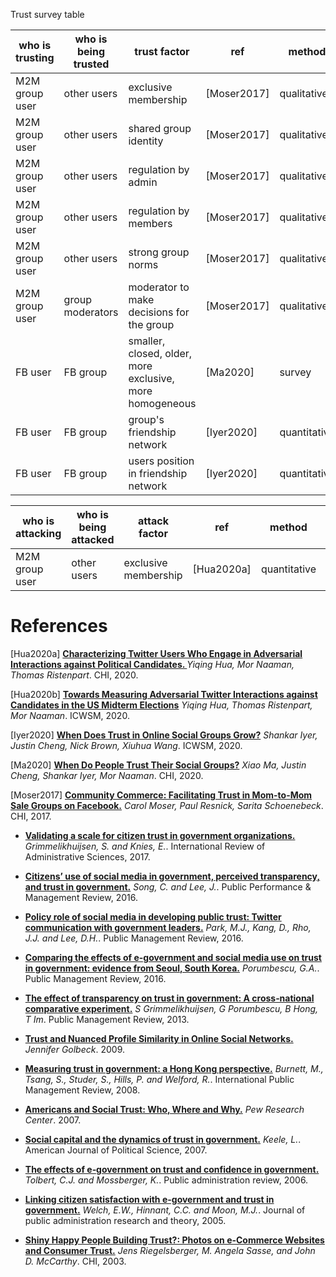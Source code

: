 Trust survey table 

| who is trusting | who is being trusted | trust factor | ref | method | measurable in covid-tweets? | 
| ------ | ------ | ------ | ------ | ------ | ------ |
| M2M group user | other users | exclusive membership | [Moser2017] | qualitative | -- | 
| M2M group user  | other users | shared group identity | [Moser2017] | qualitative | -- | 
| M2M group user  | other users | regulation by admin | [Moser2017] | qualitative | -- | 
| M2M group user  | other users | regulation by members | [Moser2017] | qualitative | -- | 
| M2M group user  | other users | strong group norms | [Moser2017] | qualitative | -- | 
| M2M group user  | group moderators | moderator to make decisions for the group | [Moser2017] | qualitative | -- | 
| FB user  | FB group | smaller, closed, older, more exclusive, more homogeneous | [Ma2020] | survey | -- | 
| FB user  | FB group | group's friendship network | [Iyer2020] | quantitative | -- | 
| FB user  | FB group | users position in friendship network | [Iyer2020] | quantitative | -- | 


| who is attacking | who is being attacked | attack factor | ref | method | measurable in covid-tweets? | 
| ------ | ------ | ------ | ------ | ------ | ------ |
| M2M group user | other users | exclusive membership | [Hua2020a] | quantitative | -- | 



# References

[Hua2020a] **[Characterizing Twitter Users Who Engage in Adversarial Interactions against Political Candidates.
](http://yiqing-hua.com/papers/adversarial_user_chi2020.pdf)** *Yiqing Hua, Mor Naaman, Thomas Ristenpart*. CHI, 2020.

[Hua2020b] **[Towards Measuring Adversarial Twitter Interactions against Candidates in the US Midterm Elections](http://yiqing-hua.com/papers/adversarial_candidates_icwsm2020.pdf)** *Yiqing Hua, Thomas Ristenpart, Mor Naaman*. ICWSM, 2020.

[Iyer2020] **[When Does Trust in Online Social Groups Grow?](https://files.clr3.com/papers/2020_trustgrow.pdf)** *Shankar Iyer, Justin Cheng, Nick Brown, Xiuhua Wang*. ICWSM, 2020.

[Ma2020] **[When Do People Trust Their Social Groups?](https://files.clr3.com/papers/2019_trustingroups.pdf)** *Xiao Ma, Justin Cheng, Shankar Iyer, Mor Naaman*. CHI, 2020.

[Moser2017] **[Community Commerce: Facilitating Trust in Mom-to-Mom Sale Groups on Facebook.](http://www.carolmoser.com/wp-content/uploads/2017/05/M2M_moser_CHI17.pdf)** *Carol Moser, Paul Resnick, Sarita Schoenebeck*. CHI, 2017.

- **[Validating a scale for citizen trust in government organizations.](https://journals.sagepub.com/doi/full/10.1177/0020852315585950)** *Grimmelikhuijsen, S. and Knies, E.*. International Review of Administrative Sciences, 2017.

- **[Citizens’ use of social media in government, perceived transparency, and trust in government.](https://www.tandfonline.com/doi/full/10.1080/15309576.2015.1108798)** *Song, C. and Lee, J.*. Public Performance & Management Review, 2016.

- **[Policy role of social media in developing public trust: Twitter communication with government leaders.](https://www.tandfonline.com/doi/full/10.1080/14719037.2015.1066418)** *Park, M.J., Kang, D., Rho, J.J. and Lee, D.H.*. Public Management Review, 2016.

- **[Comparing the effects of e-government and social media use on trust in government: evidence from Seoul, South Korea.](https://www.tandfonline.com/doi/full/10.1080/14719037.2015.1100751)** *Porumbescu, G.A.*. Public Management Review, 2016.

- **[The effect of transparency on trust in government: A cross‐national comparative experiment.](https://onlinelibrary.wiley.com/doi/full/10.1111/puar.12047)** *S Grimmelikhuijsen, G Porumbescu, B Hong, T Im*. Public Management Review, 2013.

- **[Trust and Nuanced Profile Similarity in Online Social Networks.](https://doi.org/10.1145/1594173.1594174)** *Jennifer Golbeck*. 2009.

- **[Measuring trust in government: a Hong Kong perspective.](http://journals.sfu.ca/ipmr/index.php/ipmr/article/view/58)** *Burnett, M., Tsang, S., Studer, S., Hills, P. and Welford, R.*. International Public Management Review, 2008.

- **[Americans and Social Trust: Who, Where and Why.](https://www.pewsocialtrends.org/2007/02/22/americans-and-social-trust-who-where-and-why/)** *Pew Research Center*. 2007.

- **[Social capital and the dynamics of trust in government.](https://onlinelibrary.wiley.com/doi/full/10.1111/j.1540-5907.2007.00248.x)** *Keele, L.*. American Journal of Political Science, 2007.

- **[The effects of e‐government on trust and confidence in government.](https://onlinelibrary.wiley.com/doi/full/10.1111/j.1540-6210.2006.00594.x)** *Tolbert, C.J. and Mossberger, K.*. Public administration review, 2006.

- **[Linking citizen satisfaction with e-government and trust in government.](https://academic.oup.com/jpart/article/15/3/371/941130)** *Welch, E.W., Hinnant, C.C. and Moon, M.J.*. Journal of public administration research and theory, 2005.

- **[Shiny Happy People Building Trust?: Photos on e-Commerce Websites and Consumer Trust.](https://doi.org/10.1145/642611.642634)** *Jens Riegelsberger, M. Angela Sasse, and John D. McCarthy*. CHI, 2003.
